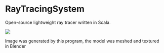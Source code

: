 # RayTracingSystem
Open-source lightweight ray tracer written in Scala.

![](https://i.imgur.com/fCryK18.png)

Image was generated by this program, the model was meshed and textured in Blender
